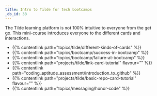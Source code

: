 ```yaml
---
title: Intro to Tilde for tech bootcamps
_db_id: 33
---
```


The Tilde learning platform is not 100% intuitive to everyone from the get go. This mini-course introduces everyone to the different cards and interactions.

- {{% contentlink path="topics/tilde/different-kinds-of-cards" %}}
- {{% contentlink path="topics/bootcamp/success-in-bootcamp" %}}
- {{% contentlink path="topics/bootcamp/failure-at-bootcamp" %}}
- {{% contentlink path="projects/tilde/link-card-tutorial" flavour="" %}}
- {{% contentlink path="coding_aptitude_assessment/introduction_to_github" %}}
- {{% contentlink path="projects/tilde/basic-repo-card-tutorial" flavour="" %}}
- {{% contentlink path="topics/messaging/honor-code" %}}

